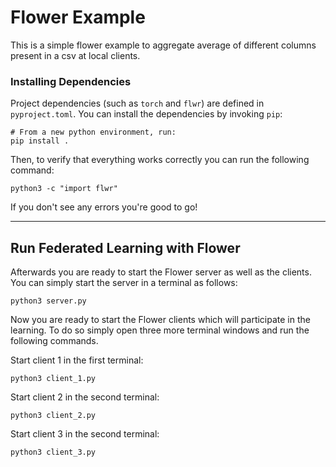 # Flower Example

This is a simple flower example to aggregate average of different columns present in a csv at local clients.

### Installing Dependencies

Project dependencies (such as `torch` and `flwr`) are defined in `pyproject.toml`. You can install the dependencies by invoking `pip`:

```shell
# From a new python environment, run:
pip install .
```

Then, to verify that everything works correctly you can run the following command:

```shell
python3 -c "import flwr"
```

If you don't see any errors you're good to go!

______________________________________________________________________

## Run Federated Learning with Flower

Afterwards you are ready to start the Flower server as well as the clients. You can simply start the server in a terminal as follows:

```shell
python3 server.py
```

Now you are ready to start the Flower clients which will participate in the learning. To do so simply open three more terminal windows and run the following commands.

Start client 1 in the first terminal:

```shell
python3 client_1.py
```

Start client 2 in the second terminal:

```shell
python3 client_2.py
```

Start client 3 in the second terminal:

```shell
python3 client_3.py
```

